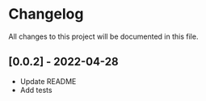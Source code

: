 # Changelog

All changes to this project will be documented in this file.

## [0.0.2] - 2022-04-28

- Update README
- Add tests
